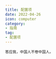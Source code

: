 ```yaml
---
title: 配置项
date: 2022-04-26
icon: computer
category:
- 指南
tag:
- 配置项
---
```


`答应我，中国人不卷中国人。`

<!-- More -->

